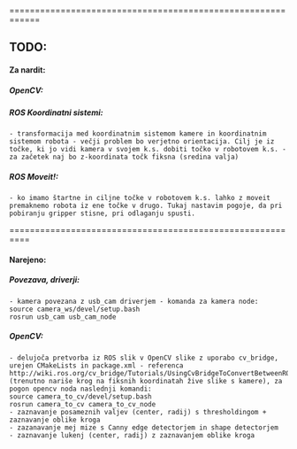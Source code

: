 ============================================================
## TODO:
#### Za nardit:
##### OpenCV:

##### ROS Koordinatni sistemi:
	- transformacija med koordinatnim sistemom kamere in koordinatnim sistemom robota - večji problem bo verjetno orientacija. Cilj je iz točke, ki jo vidi kamera v svojem k.s. dobiti točko v robotovem k.s. - za začetek naj bo z-koordinata točk fiksna (sredina valja)

##### ROS Moveit!:
	- ko imamo štartne in ciljne točke v robotovem k.s. lahko z moveit premaknemo robota iz ene točke v drugo. Tukaj nastavim pogoje, da pri pobiranju gripper stisne, pri odlaganju spusti.

==========================================================
#### Narejeno:
##### Povezava, driverji:
	- kamera povezana z usb_cam driverjem - komanda za kamera node: 
	source camera_ws/devel/setup.bash
	rosrun usb_cam usb_cam_node
##### OpenCV:
	- delujoča pretvorba iz ROS slik v OpenCV slike z uporabo cv_bridge, urejen CMakeLists in package.xml - referenca http://wiki.ros.org/cv_bridge/Tutorials/UsingCvBridgeToConvertBetweenROSImagesAndOpenCVImages (trenutno nariše krog na fiksnih koordinatah žive slike s kamere), za pogon opencv noda naslednji komandi: 
	source camera_to_cv/devel/setup.bash
	rosrun camera_to_cv camera_to_cv_node 
	- zaznavanje posameznih valjev (center, radij) s thresholdingom + zaznavanje oblike kroga
	- zazanavanje mej mize s Canny edge detectorjem in shape detectorjem
	- zaznavanje lukenj (center, radij) z zaznavanjem oblike kroga
